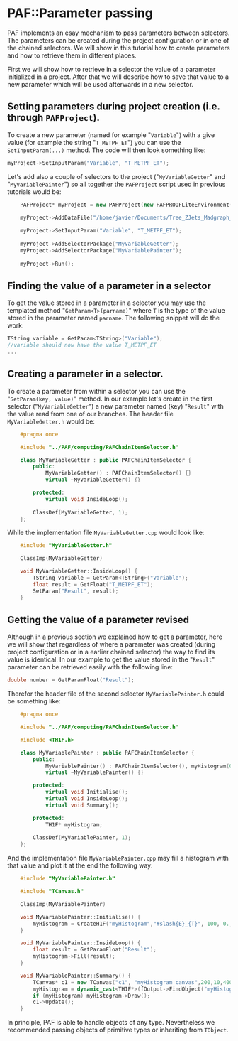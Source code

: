 # PAF::Parameter passing

PAF implements an esay mechanism to pass parameters between selectors. The parameters can be created during the project configuration or in one of the chained selectors. We will show in this tutorial how to create parameters and how to retrieve them in different places.

First we will show how to retrieve in a selector the value of a parameter initialized in a project. After that we will describe how to save that value to a new parameter which will be used afterwards in a new selector.

## Setting parameters during project creation (i.e. through ```PAFProject```).
To create a new parameter (named for example "```Variable```") with a give value (for example the string "```T_METPF_ET```") you can use the ```SetInputParam(...)``` method. The code will then look something like:
```cpp
myProject->SetInputParam("Variable", "T_METPF_ET");
```

Let's add also a couple of selectors to the project ("```MyVariableGetter```" and "```MyVariablePainter```") so all together the ```PAFProject``` script used in previous tutorials would be:
```cpp
	PAFProject* myProject = new PAFProject(new PAFPROOFLiteEnvironment(4));
	
	myProject->AddDataFile("/home/javier/Documents/Tree_ZJets_Madgraph_0.root");

	myProject->SetInputParam("Variable", "T_METPF_ET");
	
	myProject->AddSelectorPackage("MyVariableGetter");
	myProject->AddSelectorPackage("MyVariablePainter");
	
	myProject->Run();
```

## Finding the value of a parameter in a selector
To get the value stored in a parameter in a selector you may use the templated method "```GetParam<T>(parname)```" where ```T``` is the type of the value stored in the parameter named ```parname```. The following snippet will do the work:
```cpp
TString variable = GetParam<TString>("Variable");
//variable should now have the value T_METPF_ET
...
```

## Creating a parameter in a selector.
To create a parameter from within a selector you can use the "```SetParam(key, value)```" method. In our example let's create in the first selector ("```MyVariableGetter```") a new parameter named (key) "```Result```" with the  value read from one of our branches. The header file ```MyVariableGetter.h``` would be:
```cpp
	#pragma once

	#include "../PAF/computing/PAFChainItemSelector.h"

	class MyVariableGetter : public PAFChainItemSelector {
		public:
			MyVariableGetter() : PAFChainItemSelector() {}
			virtual ~MyVariableGetter() {}

		protected:
			virtual void InsideLoop();
		
		ClassDef(MyVariableGetter, 1);
	};
```

While the implementation file ```MyVariableGetter.cpp``` would look like:
```cpp
	#include "MyVariableGetter.h"

	ClassImp(MyVariableGetter)

	void MyVariableGetter::InsideLoop() {
		TString variable = GetParam<TString>("Variable");
		float result = GetFloat("T_METPF_ET");
		SetParam("Result", result);
	}
```

## Getting the value of a parameter revised
Although in a previous section we explained how to get a parameter, here we will show that regardless of where a parameter was created (during project configuration or in a earlier chained selector) the way to find its value is identical. In our example to get the value stored in the "```Result```" parameter can be retrieved easily with the following line:
```cpp
double number = GetParamFloat("Result");
```
Therefor the header file of the second selector ```MyVariablePainter.h``` could be something like:
```cpp
	#pragma once

	#include "../PAF/computing/PAFChainItemSelector.h"

	#include <TH1F.h>

	class MyVariablePainter : public PAFChainItemSelector {
		public:
			MyVariablePainter() : PAFChainItemSelector(), myHistogram(0) {}
			virtual ~MyVariablePainter() {}

		protected:
			virtual void Initialise();
			virtual void InsideLoop();
			virtual void Summary();

		protected:
			TH1F* myHistogram;
		
		ClassDef(MyVariablePainter, 1);
	};
```

And the implementation file ```MyVariablePainter.cpp``` may fill a histogram with that value and plot it at the end the following way:
```cpp
	#include "MyVariablePainter.h"

	#include "TCanvas.h"

	ClassImp(MyVariablePainter)

	void MyVariablePainter::Initialise() {
		myHistogram = CreateH1F("myHistogram","#slash{E}_{T}", 100, 0., 200.);
	}

	void MyVariablePainter::InsideLoop() {
		float result = GetParamFloat("Result");
		myHistogram->Fill(result);
	}

	void MyVariablePainter::Summary() {
		TCanvas* c1 = new TCanvas("c1", "myHistogram canvas",200,10,400,400);
		myHistogram = dynamic_cast<TH1F*>(fOutput->FindObject("myHistogram"));
		if (myHistogram) myHistogram->Draw();
		c1->Update();
	}
```


In principle, PAF is able to handle objects of any type. Nevertheless we recommended passing objects of primitive types or inheriting from ```TObject```.

